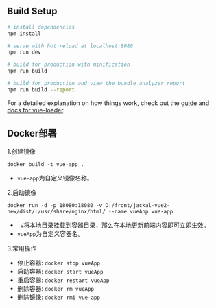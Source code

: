 ## Build Setup

``` bash
# install dependencies
npm install

# serve with hot reload at localhost:8080
npm run dev

# build for production with minification
npm run build

# build for production and view the bundle analyzer report
npm run build --report
```

For a detailed explanation on how things work, check out the [guide](http://vuejs-templates.github.io/webpack/) and [docs for vue-loader](http://vuejs.github.io/vue-loader).

## Docker部署
1.创建镜像

```
docker build -t vue-app .
```

- `vue-app`为自定义镜像名称。

2.启动镜像

```
docker run -d -p 18080:18080 -v D:/front/jackal-vue2-new/dist/:/usr/share/nginx/html/ --name vueApp vue-app
```

- `-v`将本地目录挂载到容器目录，那么在本地更新前端内容即可立即生效。
- `vueApp`为自定义容器名。

3.常用操作

- 停止容器: `docker stop vueApp`
- 启动容器: `docker start vueApp`
- 重启容器: `docker restart vueApp`
- 删除容器: `docker rm vueApp`
- 删除镜像: `docker rmi vue-app`
